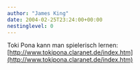 ```yaml
---
author: "James King"
date: 2004-02-25T23:24:00+00:00
nestinglevel: 0
---
```

Toki Pona kann man spielerisch lernen:[http://www.tokipona.claranet.de/index.htm](http://www.tokipona.claranet.de/index.htm)